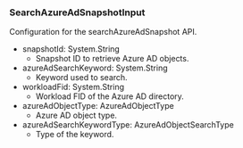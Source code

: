 ### SearchAzureAdSnapshotInput
Configuration for the searchAzureAdSnapshot API.

- snapshotId: System.String
  - Snapshot ID to retrieve Azure AD objects.
- azureAdSearchKeyword: System.String
  - Keyword used to search.
- workloadFid: System.String
  - Workload FID of the Azure AD directory.
- azureAdObjectType: AzureAdObjectType
  - Azure AD object type.
- azureAdSearchKeywordType: AzureAdObjectSearchType
  - Type of the keyword.
